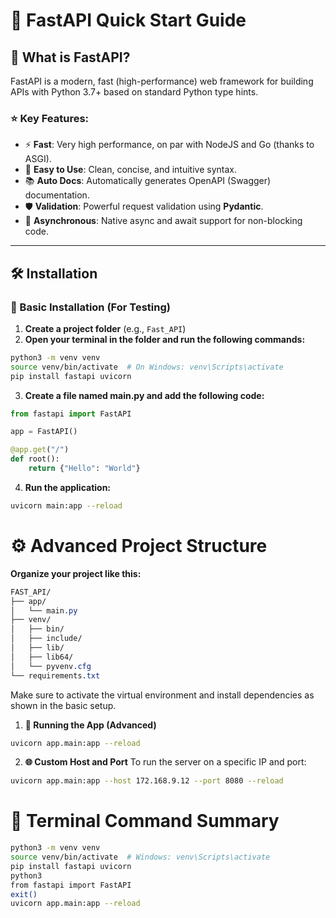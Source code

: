# 🚀 FastAPI Quick Start Guide

## 📘 What is FastAPI?

FastAPI is a modern, fast (high-performance) web framework for building APIs with Python 3.7+ based on standard Python type hints.

### ⭐ Key Features:

- ⚡ **Fast**: Very high performance, on par with NodeJS and Go (thanks to ASGI).
- 🧼 **Easy to Use**: Clean, concise, and intuitive syntax.
- 📚 **Auto Docs**: Automatically generates OpenAPI (Swagger) documentation.
- 🛡️ **Validation**: Powerful request validation using **Pydantic**.
- 🔄 **Asynchronous**: Native async and await support for non-blocking code.

---

## 🛠️ Installation

### 🔰 Basic Installation (For Testing)

1. **Create a project folder** (e.g., `Fast_API`)
2. **Open your terminal in the folder and run the following commands:**

```bash
python3 -m venv venv
source venv/bin/activate  # On Windows: venv\Scripts\activate
pip install fastapi uvicorn
```

3. **Create a file named main.py and add the following code:**
```py
from fastapi import FastAPI

app = FastAPI()

@app.get("/")
def root():
    return {"Hello": "World"}
```

4. **Run the application:**
```bash
uvicorn main:app --reload
```
# ⚙️ Advanced Project Structure
**Organize your project like this:**

```css
FAST_API/
├── app/
│   └── main.py
├── venv/
│   ├── bin/
│   ├── include/
│   ├── lib/
│   ├── lib64/
│   └── pyvenv.cfg
└── requirements.txt
```

Make sure to activate the virtual environment and install dependencies as shown in the basic setup.

1. **🏃 Running the App (Advanced)**
```bash
uvicorn app.main:app --reload
```

2. **🌐 Custom Host and Port**
To run the server on a specific IP and port:

```bash
uvicorn app.main:app --host 172.168.9.12 --port 8080 --reload
```

# **🧾 Terminal Command Summary**

```bash
python3 -m venv venv
source venv/bin/activate  # Windows: venv\Scripts\activate
pip install fastapi uvicorn
python3
from fastapi import FastAPI
exit()
uvicorn app.main:app --reload
```


